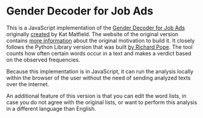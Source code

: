 # Gender Decoder for Job Ads

This is a JavaScript implementation of the [Gender Decoder for Job Ads](http://gender-decoder.katmatfield.com/) originally [created](https://github.com/lovedaybrooke/gender-decoder) by Kat Matfield. The website of the original version contains [more information](http://gender-decoder.katmatfield.com/about) about the original motivation to build it. It closely follows the Python Library version that was built [by Richard Pope](https://github.com/Doteveryone/genderdecoder). The tool counts how often certain words occur in a text and makes a verdict based on the observed frequencies.

Because this implementation is in JavaScript, it can run the analysis locally within the browser of the user without the need of sending analyzed texts over the internet. 

An additional feature of this version is that you can edit the word lists, in case you do not agree with the original lists, or want to perform this analysis in a different language than English. 

